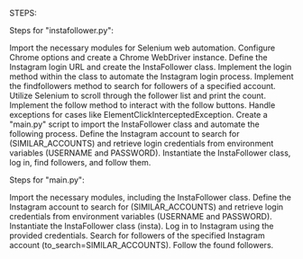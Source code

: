 STEPS:

Steps for "instafollower.py":

Import the necessary modules for Selenium web automation.
Configure Chrome options and create a Chrome WebDriver instance.
Define the Instagram login URL and create the InstaFollower class.
Implement the login method within the class to automate the Instagram login process.
Implement the findfollowers method to search for followers of a specified account.
Utilize Selenium to scroll through the follower list and print the count.
Implement the follow method to interact with the follow buttons.
Handle exceptions for cases like ElementClickInterceptedException.
Create a "main.py" script to import the InstaFollower class and automate the following process.
Define the Instagram account to search for (SIMILAR_ACCOUNTS) and retrieve login credentials from environment variables (USERNAME and PASSWORD).
Instantiate the InstaFollower class, log in, find followers, and follow them.

Steps for "main.py":

Import the necessary modules, including the InstaFollower class.
Define the Instagram account to search for (SIMILAR_ACCOUNTS) and retrieve login credentials from environment variables (USERNAME and PASSWORD).
Instantiate the InstaFollower class (insta).
Log in to Instagram using the provided credentials.
Search for followers of the specified Instagram account (to_search=SIMILAR_ACCOUNTS).
Follow the found followers.
